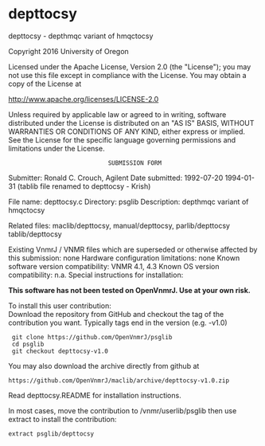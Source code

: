 # depttocsy
 depttocsy - depthmqc variant of hmqctocsy

 Copyright 2016 University of Oregon

 Licensed under the Apache License, Version 2.0 (the "License");
 you may not use this file except in compliance with the License.
 You may obtain a copy of the License at

   http://www.apache.org/licenses/LICENSE-2.0

 Unless required by applicable law or agreed to in writing, software
 distributed under the License is distributed on an "AS IS" BASIS,
 WITHOUT WARRANTIES OR CONDITIONS OF ANY KIND, either express or implied.
 See the License for the specific language governing permissions and
 limitations under the License.

                                SUBMISSION FORM

Submitter:      Ronald C. Crouch, Agilent
Date submitted: 1992-07-20
                1994-01-31 (tablib file renamed to depttocsy - Krish)

File name:      depttocsy.c
Directory:      psglib
Description:    depthmqc variant of hmqctocsy

Related files:  maclib/depttocsy, manual/depttocsy, parlib/depttocsy
                tablib/depttocsy

Existing VnmrJ / VNMR files which are superseded or
otherwise affected by this submission:  none
Hardware configuration limitations:     none
Known software version compatibility:   VNMR 4.1, 4.3
Known OS version compatibility:         n.a.
Special instructions for installation:

**This software has not been tested on OpenVnmrJ. Use at your own risk.**

To install this user contribution:  
Download the repository from GitHub and checkout the tag of the contribution you want.
Typically tags end in the version (e.g. -v1.0)

     git clone https://github.com/OpenVnmrJ/psglib  
     cd psglib  
     git checkout depttocsy-v1.0


You may also download the archive directly from github at

    https://github.com/OpenVnmrJ/maclib/archive/depttocsy-v1.0.zip

Read depttocsy.README for installation instructions.

In most cases, move the contribution to /vnmr/userlib/psglib 
then use extract to install the contribution:  

    extract psglib/depttocsy